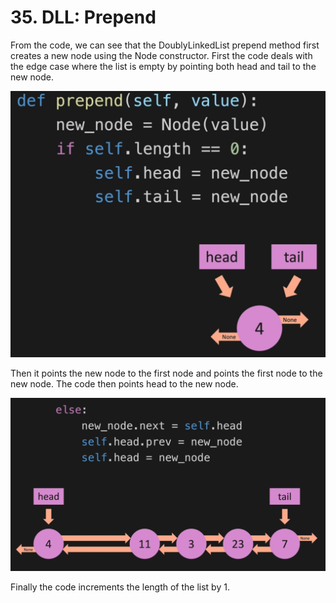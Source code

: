 # 35. DLL: Prepend

From the code, we can see that the DoublyLinkedList prepend method first creates a new node using the Node constructor. First the code deals with the edge case where the list is empty by pointing both head and tail to the new node. 

![Doubly Linked List Prepend Empty](./images/doubly-linked-list-prepend-empty.jpg?raw=true "Doubly Linked List Prepend Empty")

Then it points the new node to the first node and points the first node to the new node. The code then points head to the new node.

![Doubly Linked List Prepend](./images/doubly-linked-list-prepend.jpg?raw=true "Doubly Linked List Prepend")

Finally the code increments the length of the list by 1.

